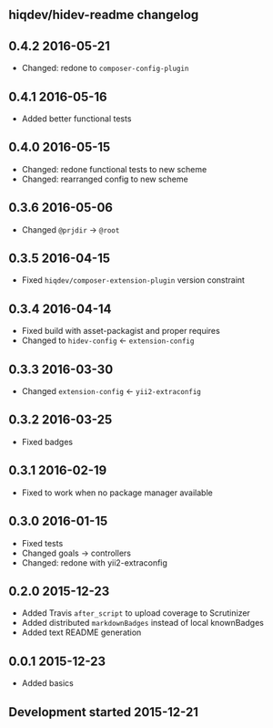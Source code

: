 hiqdev/hidev-readme changelog
-----------------------------

## 0.4.2 2016-05-21

- Changed: redone to `composer-config-plugin`

## 0.4.1 2016-05-16

- Added better functional tests

## 0.4.0 2016-05-15

- Changed: redone functional tests to new scheme
- Changed: rearranged config to new scheme

## 0.3.6 2016-05-06

- Changed `@prjdir` -> `@root`

## 0.3.5 2016-04-15

- Fixed `hiqdev/composer-extension-plugin` version constraint

## 0.3.4 2016-04-14

- Fixed build with asset-packagist and proper requires
- Changed to `hidev-config` <- `extension-config`

## 0.3.3 2016-03-30

- Changed `extension-config` <- `yii2-extraconfig`

## 0.3.2 2016-03-25

- Fixed badges

## 0.3.1 2016-02-19

- Fixed to work when no package manager available

## 0.3.0 2016-01-15

- Fixed tests
- Changed goals -> controllers
- Changed: redone with yii2-extraconfig

## 0.2.0 2015-12-23

- Added Travis `after_script` to upload coverage to Scrutinizer
- Added distributed `markdownBadges` instead of local knownBadges
- Added text README generation

## 0.0.1 2015-12-23

- Added basics

## Development started 2015-12-21

